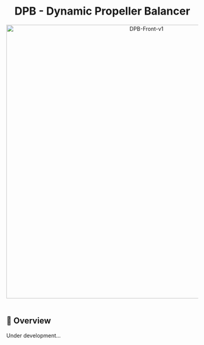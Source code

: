 <h1 align="center">DPB - Dynamic Propeller Balancer</h1>

<div align="center">
    <a data-flickr-embed="true" href="https://www.flickr.com/photos/198071258@N08/52782527195/in/dateposted-public/" title="DPB-Front-v1"><img src="https://live.staticflickr.com/65535/52782527195_9e1405f9da_o.png" width="720" height="721" alt="DPB-Front-v1"/></a><script async src="//embedr.flickr.com/assets/client-code.js" charset="utf-8"></script>
</div>
<br>

## :ledger: Overview

Under development...
